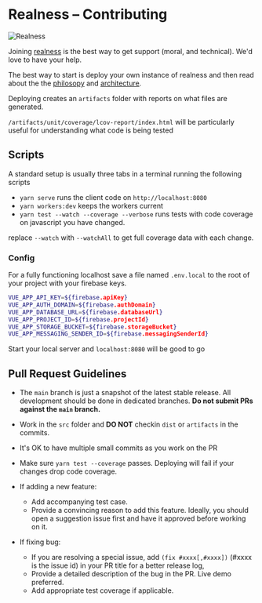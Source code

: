 # Realness – Contributing

![Realness](/icons.svg)

Joining [realness](https://realness.online) is the best way to get support (moral, and technical). We'd love to have your help.

The best way to start is deploy your own instance of realness and then read about the the [philosopy](philosophy.md) and [architecture](architecture.md).

Deploying creates an `artifacts` folder with reports on what files are generated.

`/artifacts/unit/coverage/lcov-report/index.html` will be particularly useful for understanding what code is being tested

## Scripts

A standard setup is usually three tabs in a terminal running the following scripts

- `yarn serve` runs the client code on `http://localhost:8080`
- `yarn workers:dev` keeps the workers current
- `yarn test --watch --coverage --verbose` runs tests with code coverage on javascript you have changed.

replace `--watch` with `--watchAll` to get full coverage data with each change.

### Config

For a fully functioning localhost save a file named `.env.local` to the root of your project with your firebase keys.

```bash
VUE_APP_API_KEY=${firebase.apiKey}
VUE_APP_AUTH_DOMAIN=${firebase.authDomain}
VUE_APP_DATABASE_URL=${firebase.databaseUrl}
VUE_APP_PROJECT_ID=${firebase.projectId}
VUE_APP_STORAGE_BUCKET=${firebase.storageBucket}
VUE_APP_MESSAGING_SENDER_ID=${firebase.messagingSenderId}
```

Start your local server and `localhost:8080` will be good to go

## Pull Request Guidelines

- The `main` branch is just a snapshot of the latest stable release. All development should be done in dedicated branches. **Do not submit PRs against the `main` branch.**

- Work in the `src` folder and **DO NOT** checkin `dist` or `artifacts` in the commits.

- It's OK to have multiple small commits as you work on the PR

- Make sure `yarn test --coverage` passes. Deploying will fail if your changes drop code coverage.

- If adding a new feature:

  - Add accompanying test case.
  - Provide a convincing reason to add this feature. Ideally, you should open a suggestion issue first and have it approved before working on it.

- If fixing bug:
  - If you are resolving a special issue, add `(fix #xxxx[,#xxxx])` (#xxxx is the issue id) in your PR title for a better release log,
  - Provide a detailed description of the bug in the PR. Live demo preferred.
  - Add appropriate test coverage if applicable.
